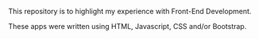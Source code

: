 This repository is to highlight my experience with Front-End Development. 

These apps were written using HTML, Javascript, CSS and/or Bootstrap. 

